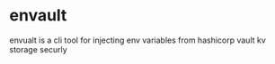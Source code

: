# envault
envualt is a cli tool for injecting env variables from hashicorp vault kv storage securly
